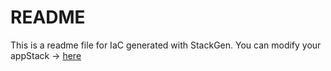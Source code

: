 # README
This is a readme file for IaC generated with StackGen.
You can modify your appStack -> [here](http://main.dev.stackgen.com/appstacks/49785a47-82da-497d-b201-b7f84ee28bb9)
